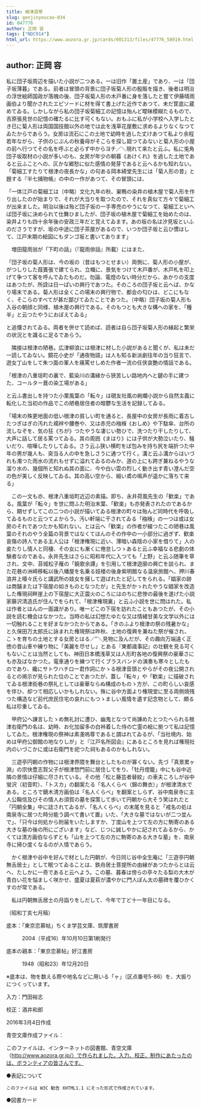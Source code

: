 ```yaml
---
title: 根津遊草
slug: genjinyoucao-034
id: 047776
author: 正岡 容
tags: ["NDC914"]
html_url: https://www.aozora.gr.jp/cards/001313/files/47776_58919.html
---
```


## author: 正岡 容

私に団子坂周辺を描いた小説が二つある。一は旧作「置土産」であり、一は「団子坂薄暮」である。前者は冒頭の背景に団子坂菊人形の殷賑を描き、後者は明治の浮世絵師国政が落魄の後、団子坂菊人形の木戸番に身を落したと嘗て伊藤晴雨画伯より聞かされたエピソードに材を得て書上げた近作であつて、未だ筐底に蔵めてゐる。しかしながら私の団子坂菊細工の記憶は殆んど曖昧模糊たるもので、吉原張見世の記憶の確たるに比す可くもない。おもふに私が小学校へ入学したとき已に菊人形は両国国技館以外の地では此を浅草花屋敷に求めるよりなくなつてゐたからであらう。女房は流石にこの土地で幼時を過した丈けあつて私より余程若年ながら、子供のじぶんの秋養母がそこらを探し廻つてゐないと菊人形の小屋の前へ行つてその名を呼ぶと必らず中からヨチ／＼現れて来たと云ふ。私に兎角団子坂取材の小説が多いのも、女房が年少の朝暮《あけくれ》を過した土地であると云ふことへの、仄かな郷愁に似た感情の発芽であると云へるかも知れない。「菊細工すたりて根津の夜長かな」の句ある岡本綺堂先生には「菊人形の昔」と題する『半七捕物帳』の中の一作があつて、その冒頭には、




「一体江戸の菊細工は（中略）文化九年の秋、巣鴨の染井の植木屋で菊人形を作り出したのが始まりで、それが大当りを取つたので、それを真似て方々で菊細工が出来ました。明治以後は殆ど団子坂の一手専売のやうになつて、菊細工といへば団子坂に決められて仕舞ひましたが、団子坂の植木屋で菊細工を始めたのは、染井よりも四十余年後の安政三年だと覚えてゐます。あの坂の名は汐見坂といふのださうですが、坂の中途に団子茶屋があるので、いつか団子坂と云ひ慣はして、江戸末期の絵図にもダンゴ坂と書いてあります」





　増田龍雨翁が「下町の話」（『龍雨俳話』所載）にはまた、




「団子坂の菊人形は、今の坂の（昔はもつとせまい）両側に、菊人形の小屋が、がつしりした葭簀張で建てられ、立幟に、景気をつけて木戸番が、木戸札を叩上げて争つて客を呼んでゐたものだ。勿論、電燈のない時分だから、あかりの支度はあつたが、所詮は日一ぱいの興行であつた。そのころの団子坂と云へば、かなり場末である。菊人形は全くこの場末の興行物で、都会の匂ひは、どこにもなく、そこらのすべてが甚だ鄙びてゐたことであつた。（中略）団子坂の菊人形も入谷の朝顔と同様、植木屋の興行である。そのもつとも大きな構への家を、「種半」と云つたやうにおぼえてゐる」





と追懐されてゐる。両者を併せて読めば、読者は自ら団子坂菊人形の縁起と繁栄の状況とを識るに足るであらう。

　隣接は根津の陋巷。広津柳浪には根津に材した小説があると聞くが、私は未だ一読してゐない。鏡花小史が「通夜物語」は人も知る新派劇往年の当り狂言で、遊女丁山をして朱つ面の軍人を痛罵せしめた作者一流の任侠哀艶の情話である。




「根津の八重垣町の裏で、藍染川の溝縁から狭苦しい路地内へと鍵の手に建つた、コールター葺の染工場がある」





と云ふ書出しを持つた小栗風葉の「転々」は硯友社風の絢爛小説から自然主義に転化した当初の作品でこの陋巷居住者の暗鬱な生活を記録してゐる。




「場末の殊更地面の低い根津の貧しい町を通ると、長屋中の女房が長雨に着古したつぎはぎの汚れた襦袢や腰巻や、又は赤児の襁褓《おしめ》や下駄傘、台所の流しなぞを、気の狂《ちが》つたやうな凄じい勢ひで、洗つたり干したりして、大声に話して居る罵つてゐる。其の周囲《まはり》には子供が大勢泣いたり、騒いだり、喧嘩したりしてゐる。さう云ふ狭い横町をば包みを持ち尻を端折つた中年の男が幾人も、突当る人の中を急しさうに通つて行く。溝と云ふ溝からはいづれも濁つた雨水の流れもせずに溢れてゐるのみか、道の上にも跨ぎ兼ねるやうな溜り水の、幾個所と知れぬ其の面に、今や白い雲の烈しく動き出す青い澄んだ空の色が美しく反映してゐる。其の高い空から、細い鳶の鳴声が遥かに落ちて来る」





　この一文も亦、根津八重垣町近辺の素描。即ち、永井荷風先生の「歓楽」である。風葉が「転々」を世に問ふた明治末葉、「歓楽」も亦発表されたのであるから、期せずしてこの二つの小説が描いてゐる根津の町々は殆んど同時代を呼吸してゐるものと云つてよからう。汚い軒端に干されてゐる「襁褓」の一つは或は女房のそれであつたかも知れない。とは云へ「歓楽」の作者が綴つたこの陋巷は風葉のそれのやう全篇の背景ではなくてほんのその作中の一小部分に過ぎず、歓楽哀傷の詩人である主人公は「根津権現に近い、薄暗い森陰の小家を借りて」人の妾たりし情人と同棲、その女にも漸くに倦怠しつゝあると云ふ幸福なる悲劇の体験者なのである。永井先生はさらに昭和年代に入つても「上野」と云ふ随筆を草され、文中、苔城松子雁の「饒歌余譚」を引用して根津遊廓の興亡を談られ、また花巷の洲崎移転以後八幡屋を名乗る妓楼の後身紫明館なる温泉旅館へ、押川春浪井上唖々氏らと講武所の妓女を擁して遊ばれたと記してをられる。「娼家の跡は商舗または下宿屋の如きものとなつたが」と先生がかゝれたやうな娼家を改造した権現祠畔崖上の下宿屋に大正震火のころにはのちに悲惨の最後を遂げた小説家藤沢清造氏が住んでをられて、「根津権現裏」と云ふ小説を世に問はれた。私は作者とほんの一面識があり。唯一どこの下宿を訪れたこともあつたが、その小説を読む機会はなかつた。当時の私は幻想たゆたな又は情緒甘美な文学以外には一切触れることを好まなかつたからである。「きのふより根津の祭の残暑かな」と久保田万太郎氏に詠まれた権現祭は昨秋、土地の復興を兼ねた祭が催され、こゝを育ちの土地とする女房とはる／″＼見物に及んだが、その趣向万端遠く正徳の昔山車や練り物に「美麗を尽せし」とある『東都歳事記』の壮観を見る可くもないことは当然としても、神田日本橋浅草又は人形町各地の復興祭の豪華さにも亦及ばなかつた。電車通りを練つて行くブラスバンドの演奏も寒々としたものであり、纔にサトウハチロー君作詞にかゝる根津音頭とやらがその夜公開されるとの掲示が見られた位のことであつたが、蓋し「転々」や「歓楽」に描破されてゐる根津街巷の祭礼としては豪華ならぬ構成のものゝ方が、この町らしい哀感を伴ひ、却つて相応しいかもしれない。殊に谷中方面より権現堂に至る両側焼残つた構造など前代庶民住宅の哀れにもつゝましい風情を遺す記念物として、頗る私は珍重してゐる。

　甲府公へ諌言したゝめ無礼討に遭ひ、幽鬼となつて尚諌めたとつたへられる根津右衛門の名は、幼時、お化加留多の白裃着した侍の亡霊の絵に拠つて私は記憶してゐた。根津権現の祭神は素戔嗚尊であると謂はれてゐるが、「当社境内、始めは甲府公御館の地なりしが」と『江戸名所図会』にあるところを見れば権現社内のいづこかに或は右衛門を祀つた祠もあるのかもしれない。

　三遊亭円朝の作物には根津界隈を舞台としたものが寡くない。先づ「真景累ヶ淵」の宗快豊志賀父子が根津惣門前に居住してをり、「牡丹燈籠」中にも谷中近隣の景情は仔細に尽されている。その他「松と藤芸者替紋」の車夫ころしが谷中蛍沢（初音町）、「トスカ」の翻案たる「名人くらべ（錦の舞衣）」が根津清水である。ところで鏑木清方画伯は「名人くらべ」を翻案としらず、谷中南泉寺に主人公鞠信及びその情人お須賀の墓を探策して歩いて円朝から大そう笑はれたと「円朝全集」中に誌されてゐるが、「名人くらべ」の末尾を見ると「戒名の処は南泉寺に居つた時分能う調べて書いて置」いた、「大きな墓ではないが二つ並んで」、「只今は何処から附届をいたしますか、丁度山を上つて左の方に駒寄のある大きな墓の後の所にございます」など、じつに誠しやかに記されてゐるから、かくては清方画伯ならずとも「山を上つて左の方に駒寄のある大きな墓」を、南泉寺に掃ひ度くなるのが人情であらう。

　かく根津や谷中を好んで材とした円朝が、今日同じ谷中全生庵に「三遊亭円朝無舌居士」として眠つてゐることは、鉄舟居士菩提所の由縁があつたからとは云へ、たしかに一奇であると云へよう。この墓、暮春は傍らの亭々たる梨の大木が青白い花を悩ましく咲かせ、盛夏は夏萩が濃やかに門人ぽん太の墓碑を覆ひかくすのが常である。

　私は円朝無舌居士の月詣りをしだして、今年で丁ど十一年目になる。

（昭和丁亥七月稿）













底本：「東京恋慕帖」ちくま学芸文庫、筑摩書房

　　　2004（平成16）年10月10日第1刷発行

底本の親本：「東京恋慕帖」好江書房

　　　1948（昭和23）年12月20日

※底本は、物を数える際や地名などに用いる「ヶ」（区点番号5-86）を、大振りにつくっています。

入力：門田裕志

校正：酒井和郎

2016年3月4日作成

青空文庫作成ファイル：

このファイルは、インターネットの図書館、青空文庫（http://www.aozora.gr.jp/）で作られました。入力、校正、制作にあたったのは、ボランティアの皆さんです。











●表記について


	このファイルは W3C 勧告 XHTML1.1 にそった形式で作成されています。







●図書カード